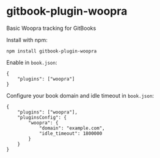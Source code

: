 # gitbook-plugin-woopra

Basic Woopra tracking for GitBooks

Install with npm:

```
npm install gitbook-plugin-woopra
```

Enable in `book.json`:

```
{
    "plugins": ["woopra"]
}
```
Configure your book domain and idle timeout in `book.json`:

```
{
    "plugins": ["woopra"],
    "pluginsConfig": {
        "woopra": {
            "domain": "example.com",
            "idle_timeout": 1800000
        }
    }
}
```